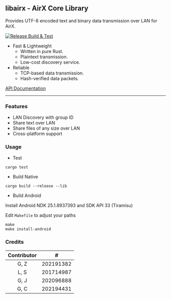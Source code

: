 ## libairx - AirX Core Library

Provides UTF-8 encoded text and binary data transmission over LAN for AirX.

[![Release Build & Test](https://github.com/hatsune-miku/libairx/actions/workflows/rust.yml/badge.svg)](https://github.com/hatsune-miku/libairx/actions/workflows/rust.yml)

- Fast & Lightweight
    - Written in pure Rust.
    - Plaintext transmission.
    - Low-cost discovery service.
- Reliable
    - TCP-based data transmission.
    - Hash-verified data packets.

[API Documentation](https://github.com/hatsune-miku/libairx/wiki)

---

### Features

- LAN Discovery with group ID
- Share text over LAN
- Share files of any size over LAN
- Cross-platform support

### Usage

- Test

```shell
cargo test
```

- Build Native

```shell
cargo build --release --lib
```

- Build Android

Install Android NDK 25.1.8937393 and SDK API 33 (Tiramisu)

Edit `Makefile` to adjust your paths

```shell
make
make install-android
```

### Credits

| Contributor |     #     |
|:-----------:|:---------:|
|    G, Z     | 202191382 |
|    L, S     | 201714987 |
|    G, J     | 202096888 |
|    G, C     | 202194431 |
